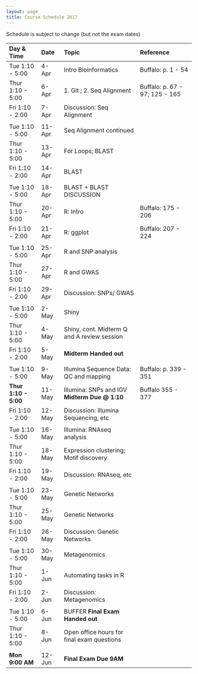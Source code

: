 ```yaml
---
layout: page
title: Course Schedule 2017
---
```


Schedule is subject to change (but not the exam dates)

| Day & Time        |  Date   |  Topic     | Reference
|:------------------|:--------|:-----------|:----------
| Tue 1:10 - 5:00   |  4-Apr  |  Intro Bioinformatics      | Buffalo: p. 1 - 54
| Thur 1:10 - 5:00  |  6-Apr  |  1. Git ; 2. Seq Alignment | Buffalo: p. 67 - 97; 125 - 165
| Fri 1:10 - 2:00   |  7-Apr  |  Discussion: Seq Alignment |
|                   |         |  
| Tue 1:10 - 5:00   |  11-Apr |  Seq Alignment continued   |
| Thur 1:10 - 5:00  |  13-Apr |  For Loops; BLAST          |
| Fri 1:10 - 2:00   |  14-Apr |  BLAST                     |
|                   |         |  
| Tue 1:10 - 5:00   |  18-Apr |  BLAST + BLAST DISCUSSION  |
| Thur 1:10 - 5:00  |  20-Apr |  R: Intro                  | Buffalo: 175 - 206                 
| Fri 1:10 - 2:00   |  21-Apr |  R: ggplot                 | Buffalo: 207 - 224
|                   |         |  
| Tue 1:10 - 5:00   |  25-Apr |  R and SNP analysis        |
| Thur 1:10 - 5:00  |  27-Apr |  R and GWAS                |
| Fri 1:10 - 2:00   |  29-Apr |  Discussion: SNPs/ GWAS    |
|                   |         |  |
| Tue 1:10 - 5:00   |  2-May  |  Shiny                     |
| Thur 1:10 - 5:00  |  4-May  |  Shiny, cont.  Midterm Q and A review session |
| Fri 1:10 - 2:00   |  5-May  |   __Midterm Handed out__
|                   |         |  
| Tue 1:10 - 5:00   |  9-May  | Illumina Sequence Data: QC and mapping | Buffalo: p. 339 - 351
| __Thur 1:10 - 5:00__  |  11-May  |  Illumina: SNPs and IGV  __Midterm Due @ 1:10__ | Buffalo 355 - 377
| Fri 1:10 - 2:00   |  12-May  |  Discussion: Illumina Sequencing, etc |
|                   |         |  |
| Tue 1:10 - 5:00   |  16-May |  Illumina: RNAseq analysis |
| Thur 1:10 - 5:00  |  18-May |  Expression clustering; Motif discovery |
| Fri 1:10 - 2:00   |  19-May |  Discussion: RNAseq, etc |
|                   |         |   |
| Tue 1:10 - 5:00   |  23-May |  Genetic Networks |
| Thur 1:10 - 5:00  |  25-May |  Genetic Networks |
| Fri 1:10 - 2:00   |  26-May |  Discussion: Genetic Networks |
|                   |         |   |
| Tue 1:10 - 5:00   |  30-May |  Metagenomics |
| Thur 1:10 - 5:00  |  1-Jun  |  Automating tasks in R |
| Fri 1:10 - 2:00   |  2-Jun  |  Discussion: Metagenomics |
|                   |         |   |
| Tue 1:10 - 5:00   |  6-Jun  |  BUFFER  __Final Exam Handed out__ |
| Thur 1:10 - 5:00  |  8-Jun  |  Open office hours for final exam questions  |
|                   |         | |
| __Mon 9:00 AM__   |  12-Jun | __Final Exam Due 9AM__ |